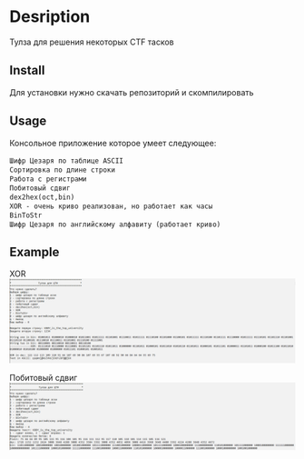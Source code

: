 # Desription
 Тулза для решения некоторых CTF тасков
 
 ## Install
 Для установки нужно скачать репозиторий и скомпилировать
 
 ## Usage
 Консольное приложение которое умеет следующее:
 ```
 Шифр Цезаря по таблице ASCII
 Сортировка по длине строки
 Работа с регистрами 
 Побитовый сдвиг
 dex2hex(oct,bin)
 XOR - очень криво реализован, но работает как часы
 BinToStr
 Шифр Цезаря по английскому алфавиту (работает криво)
 ```
## Example
XOR
![alt text](https://github.com/eeenvik1/tools_for_ctf/blob/main/example_xor.png?raw=true)

Побитовый сдвиг
![alt text](https://github.com/eeenvik1/tools_for_ctf/blob/main/example_bin.png?raw=true)
